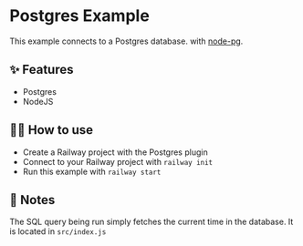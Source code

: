 # Postgres Example

This example connects to a Postgres database. with
[node-pg](https://www.npmjs.com/package/pg).

## ✨ Features

- Postgres
- NodeJS

## 💁‍♀️ How to use

- Create a Railway project with the Postgres plugin
- Connect to your Railway project with `railway init`
- Run this example with `railway start`

## 📝 Notes

The SQL query being run simply fetches the current time in the database. It is
located in `src/index.js`
